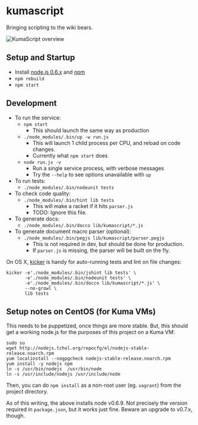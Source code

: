 # kumascript

Bringing scripting to the wiki bears.

![KumaScript overview](https://wiki.mozilla.org/images/thumb/2/2b/Kumascript.png/1000px-Kumascript.png)

## Setup and Startup

* Install [node.js 0.6.x](http://nodejs.org/docs/v0.6.10/) and [npm](http://npmjs.org/)
* `npm rebuild`
* `npm start`

## Development

* To run the service:
    * `npm start`
        * This should launch the same way as production
    * `./node_modules/.bin/up -w run.js`
        * This will launch 1 child process per CPU, and reload on code changes.
        * Currently what `npm start` does
    * `node run.js -v`
        * Run a single service process, with verbose messages
        * Try the `--help` to see options unavailable with `up`
* To run tests:
    * `./node_modules/.bin/nodeunit tests`
* To check code quality:
    * `./node_modules/.bin/hint lib tests`
        * This will make a racket if it hits `parser.js`
        * TODO: Ignore this file.
* To generate docs:
    * `./node_modules/.bin/docco lib/kumascript/*.js`
* To generate document macro parser (optional):
    * `./node_modules/.bin/pegjs lib/kumascript/parser.pegjs`
        * This is not required in dev, but should be done for production.
        * If `parser.js` is missing, the parser will be built on the fly.

On OS X, [kicker](https://github.com/alloy/kicker) is handy for auto-running
tests and lint on file changes:

    kicker -e'./node_modules/.bin/jshint lib tests' \
           -e'./node_modules/.bin/nodeunit tests' \
           -e'./node_modules/.bin/docco lib/kumascript/*.js' \
           --no-growl \
           lib tests

## Setup notes on CentOS (for Kuma VMs)

This needs to be puppetized, once things are more stable. But, this should get
a working node.js for the purposes of this project on a Kuma VM:

    sudo su
    wget http://nodejs.tchol.org/repocfg/el/nodejs-stable-release.noarch.rpm
    yum localinstall --nogpgcheck nodejs-stable-release.noarch.rpm
    yum install -y nodejs npm
    ln -s /usr/bin/nodejs  /usr/bin/node
    ln -s /usr/include/nodejs /usr/include/node

Then, you can do `npm install` as a non-root user (eg. `vagrant`) from the
project directory.

As of this writing, the above installs node v0.6.9. Not precisely the version
required in `package.json`, but it works just fine. Beware an upgrade to
v0.7.x, though.
